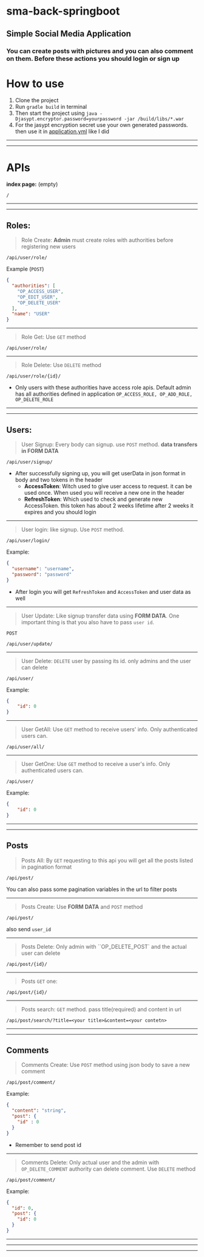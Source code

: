 # sma-back-springboot
## Simple Social Media Application
### You can create posts with pictures and you can also comment on them. Before these actions you should login or sign up

# How to use

1. Clone the project
2. Run ```gradle build``` in terminal
3. Then start the project using ```java -Djasypt.encryptor.password=yourpassword -jar /build/libs/*.war```
4. For the jasypt encryption secret use your own generated passwords. then use it in [application.yml]() like I did

---
---
# APIs

__index page:__ (empty)

```
/
```

---
---

## Roles:

> Role Create: __Admin__ must create roles with authorities before registering new users

```
/api/user/role/
```
Example (``POST``)
```json
{
  "authorities": [
    "OP_ACCESS_USER",
    "OP_EDIT_USER",
    "OP_DELETE_USER"
  ],
  "name": "USER"
}
```

---

> Role Get: Use ``GET`` method
```
/api/user/role/
```

---

> Role Delete: Use ``DELETE`` method
```
/api/user/role/{id}/
```

* Only users with these authorities have access role apis. Default admin has all authorities defined in application
``
OP_ACCESS_ROLE, OP_ADD_ROLE, OP_DELETE_ROLE
``

---
---

## Users: 

> User Signup: Every body can signup. use ``POST`` method. __data transfers in FORM DATA__

```
/api/user/signup/
```
* After successfully signing up, you will get userData in json format in body and two tokens in the header
  * __AccessToken__: Witch used to give user access to request. it can be used once. When used you will receive a new one in the header
  * __RefreshToken__: Which used to check and generate new AccessToken. this token has about 2 weeks lifetime after 2 weeks it expires and you should login

---

> User login: like signup. Use  ``POST`` method.

```
/api/user/login/
```

Example:
```json
{
  "username": "username",
  "password": "password"
}
```
* After login you will get ``RefreshToken`` and ``AccessToken`` and user data as well

---

> User Update: Like signup transfer data using __FORM DATA__. One important thing is that you also have to pass `user id`.

`POST`

```
/api/user/update/
```

---

> User Delete: `DELETE` user by passing its id. only admins and the user can delete

```
/api/user/
```

Example:

```json
{
    "id": 0
}
```

---

> User GetAll: Use `GET` method to receive users' info. Only authenticated users can.

```
/api/user/all/
```

---

> User GetOne: Use `GET` method to receive a user's info. Only authenticated users can.

```
/api/user/
```

Example:

```json
{
    "id": 0
}
```

---
---

## Posts


> Posts All: By ``GET`` requesting to this api you will get all the posts listed in pagination format

```
/api/post/
```
You can also pass some pagination variables in the url to filter posts

---

> Posts Create: Use __FORM DATA__ and `POST` method

```
/api/post/
```
also send ``user_id``

---

> Posts Delete: Only admin with ``OP_DELETE_POST` and the actual user can delete

```
/api/post/{id}/
```

---

> Posts `GET` one: 

```
/api/post/{id}/
```

---

> Posts search:  `GET` method. pass title(required) and content in url

```
/api/post/search/?title=<your title>&content=<your contetn>
```

---
---

## Comments

> Comments Create: Use `POST` method using json body to save a new comment

```
/api/post/comment/
```

Example:

```json
{
  "content": "string",
  "post": {
    "id" : 0
  }
}
```

* Remember to send post id
  
---

> Comments Delete: Only actual user and the admin with `OP_DELETE_COMMENT` authority can delete comment. Use `DELETE` method

```
/api/post/comment/
```

Example:

```json
{
  "id": 0,
  "post": {
    "id": 0
  }
}
```

---
---
---
